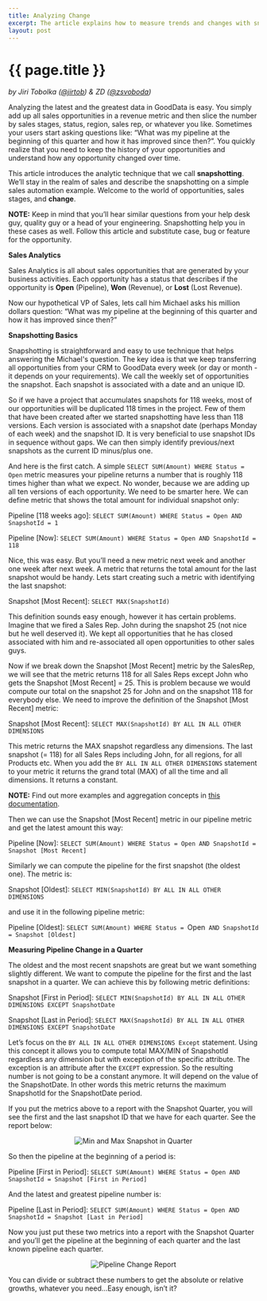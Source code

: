 ```yaml
---
title: Analyzing Change
excerpt: The article explains how to measure trends and changes with snapshotting.
layout: post
---
```


# {{ page.title }}

_by Jiri Tobolka ([@jirtob](http://twitter.com/jirtob)) & ZD ([@zsvoboda](http://twitter.com/#!zsvoboda))_

Analyzing the latest and the greatest data in GoodData is easy. You simply add up all sales opportunities in a revenue metric and then slice the number by sales stages, status, region, sales rep, or whatever you like. Sometimes your users start asking questions like: “What was my pipeline at the beginning of this quarter and how it has improved since then?”. You quickly realize that you need to keep the history of your opportunities and understand how any opportunity changed over time. 

This article introduces the analytic technique that we call **snapshotting**. We’ll stay in the realm of sales and describe the snapshotting on a simple sales automation example. Welcome to the world of opportunities, sales stages, and **change**.

**NOTE:** Keep in mind that you’ll hear similar questions from your help desk guy, quality guy or a head of your engineering. Snapshotting help you in these cases as well. Follow this article and substitute case, bug or feature for the opportunity.

**Sales Analytics**

Sales Analytics is all about sales opportunities that are generated by your business activities. Each opportunity has a status that describes if the opportunity is **Open** (Pipeline), **Won** (Revenue), or **Lost** (Lost Revenue).

Now our hypothetical VP of Sales, lets call him Michael asks his million dollars question: “What was my pipeline at the beginning of this quarter and how it has improved since then?”

**Snapshotting Basics**

Snapshotting is straightforward and easy to use technique that helps answering the Michael's question. The key idea is that we keep transferring all opportunities from your CRM to GoodData every week (or day or month - it depends on your requirements). We call the weekly set of opportunities the snapshot. Each snapshot is associated with a date and an unique ID.

So if we have a project that accumulates snapshots for 118 weeks, most of our opportunities will be duplicated 118 times in the project. Few of them that have been created after we started snapshotting have less than 118 versions. Each version is associated with a snapshot date (perhaps Monday of each week) and the snapshot ID. It is very beneficial to use snapshot IDs in sequence without gaps. We can then simply identify previous/next snapshots as the current ID minus/plus one.

And here is the first catch. A simple `SELECT SUM(Amount) WHERE Status = Open` metric measures your pipeline returns a number that is roughly 118 times higher than what we expect. No wonder, because we are adding up all ten versions of each opportunity. We need to be smarter here. We can define metric that shows the total amount for individual snapshot only:

Pipeline \[118 weeks ago\]: `SELECT SUM(Amount) WHERE Status = Open AND SnapshotId = 1`

Pipeline \[Now\]: `SELECT SUM(Amount) WHERE Status = Open AND SnapshotId = 118`

Nice, this was easy. But you’ll need a new metric next week and another one week after next week. A metric that returns the total amount for the last snapshot would be handy. Lets start creating such a metric with identifying the last snapshot:

Snapshot \[Most Recent\]: `SELECT MAX(SnapshotId)`

This definition sounds easy enough, however it has certain problems. Imagine that we fired a Sales Rep. John during the snapshot 25 (not nice but he well deserved it). We kept all opportunities that he has closed associated with him and re-associated all open opportunities to other sales guys.

Now if we break down the Snapshot \[Most Recent\] metric by the SalesRep, we will see that the metric returns 118 for all Sales Reps except John who gets the Snapshot \[Most Recent\] = 25. This is problem because we would compute our total on the snapshot 25 for John and on the snapshot 118 for everybody else. We need to improve the definition of the Snapshot \[Most Recent\] metric:

Snapshot \[Most Recent\]: `SELECT MAX(SnapshotId) BY ALL IN ALL OTHER DIMENSIONS`

This metric returns the MAX snapshot regardless any dimensions. The last snapshot (= 118) for all Sales Reps including John, for all regions, for all Products etc. When you add the `BY ALL IN ALL OTHER DIMENSIONS` statement to your metric it returns the grand total (MAX) of all the time and all dimensions. It returns a constant.

**NOTE:** Find out more examples and aggregation concepts in [this documentation](http://developer.gooddata.com/docs/maql.html). 

Then we can use the Snapshot \[Most Recent\] metric in our pipeline metric and get the latest amount this way:

Pipeline \[Now\]: `SELECT SUM(Amount) WHERE Status = Open AND SnapshotId = Snapshot [Most Recent]`

Similarly we can compute the pipeline for the first snapshot (the oldest one). The metric is:

Snapshot \[Oldest\]: `SELECT MIN(SnapshotId) BY ALL IN ALL OTHER DIMENSIONS`

and use it in the following pipeline metric:

Pipeline \[Oldest\]: `SELECT SUM(Amount) WHERE Status = `Open` AND SnapshotId = Snapshot [Oldest]`

**Measuring Pipeline Change in a Quarter**

The oldest and the most recent snapshots are great but we want something slightly different. We want to compute the pipeline for the first and the last snapshot in a quarter. We can achieve this by following metric definitions:

Snapshot \[First in Period\]: `SELECT MIN(SnapshotId) BY ALL IN ALL OTHER DIMENSIONS EXCEPT SnapshotDate`

Snapshot \[Last in Period\]: `SELECT MAX(SnapshotId) BY ALL IN ALL OTHER DIMENSIONS EXCEPT SnapshotDate`

Let’s focus on the `BY ALL IN ALL OTHER DIMENSIONS Except` statement. Using this concept it allows you to compute total MAX/MIN of SnapshotId regardless any dimension but with exception of the specific attribute. The exception is an attribute after the `EXCEPT` expression. So the resulting number is not going to be a constant anymore. It will depend on the value of the SnapshotDate. In other words this metric returns the maximum SnapshotId for the SnapshotDate period.

If you put the metrics above to a report with the Snapshot Quarter, you will see the first and the last snapshot ID that we have for each quarter. See the report below:

<p>
<center><img src="{{ site.root }}/images/posts/min-max-snapshot.png" alt="Min and Max Snapshot in Quarter"></center>
</p>

So then the pipeline at the beginning of a period is:

Pipeline \[First in Period\]: `SELECT SUM(Amount) WHERE Status = Open AND SnapshotId = Snapshot [First in Period]`

And the latest and greatest pipeline number is:

Pipeline \[Last in Period\]: `SELECT SUM(Amount) WHERE Status = Open AND SnapshotId = Snapshot [Last in Period]`

Now you just put these two metrics into a report with the Snapshot Quarter and you’ll get the pipeline at the beginning of each quarter and the last known pipeline each quarter.

<p>
<center><img src="{{ site.root }}/images/posts/pipeline-change.png" alt="Pipeline Change Report"></center>
</p>

You can divide or subtract these numbers to get the absolute or relative growths, whatever you need...Easy enough, isn’t it?
